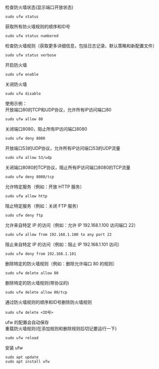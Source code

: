 检查防火墙状态(显示端口开放状态)  
```
sudo ufw status
```
获取所有防火墙规则的顺序和ID号
```
sudo ufw status numbered
```
检查防火墙规则（获取更多详细信息，包括日志记录、默认策略和新配置文件）  
```
sudo ufw status verbose
```
开启防火墙  
```
sudo ufw enable
```
关闭防火墙  
```
sudo ufw disable
```
使用示例：  
开放端口80的TCP和UDP协议，允许所有IP访问端口80  
```
sudo ufw allow 80
```
关闭端口8080，阻止所有IP访问端口8080
```
sudo ufw deny 8080
```
开放端口53的UDP协议，允许所有IP访问端口53的UDP流量
```
sudo ufw allow 53/udp
```
关闭端口8080的TCP协议，阻止所有IP访问端口8080的TCP流量
```
sudo ufw deny 8080/tcp
```
允许特定服务（例如：开放 HTTP 服务）  
```
sudo ufw allow http
```
阻止特定服务（例如：关闭 FTP 服务） 
```
sudo ufw deny ftp
```
允许来自特定 IP 的访问（例如：允许 IP 192.168.1.100 访问端口 22）  
```
sudo ufw allow from 192.168.1.100 to any port 22
```
阻止来自特定 IP 的访问（例如：阻止 IP 192.168.1.101 访问）  
```
sudo ufw deny from 192.168.1.101
```
删除特定的防火墙规则（例如：删除允许端口 80 的规则）  
```
sudo ufw delete allow 80
```
删除特定的防火墙规则(带协议的)
```
sudo ufw delete allow 80/tcp
```
通过防火墙规则的顺序和ID号删除防火墙规则
```
sudo ufw delete <ID号>
```

ufw 的配置会自动保存  
重载防火墙规则(在添加规则和删除规则后切记要运行一下)
```
sudo ufw reload
```

安装 ufw  
```
sudo apt update
sudo apt install ufw
```
